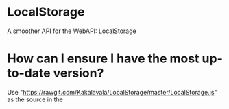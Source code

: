 # LocalStorage
A smoother API for the WebAPI: LocalStorage

# How can I ensure I have the most up-to-date version?
Use "https://rawgit.com/Kakalavala/LocalStorage/master/LocalStorage.js" as the source in the <script> tag.
>i.e.: <script type="text/javascript" src="https://rawgit.com/Kakalavala/LocalStorage/master/LocalStorage.js
"></script>
